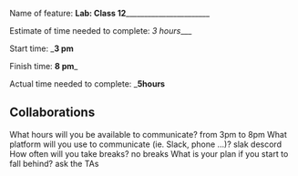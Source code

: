 Name of feature: ____Lab: Class 12___________________________

Estimate of time needed to complete: _3 hours____

Start time: ___3 pm__

Finish time: __8 pm___

Actual time needed to complete: ___5hours__

## Collaborations

What hours will you be available to communicate?
from 3pm to 8pm 
What platform will you use to communicate (ie. Slack, phone …)?
slak descord
How often will you take breaks?
no breaks
What is your plan if you start to fall behind?
ask the TAs